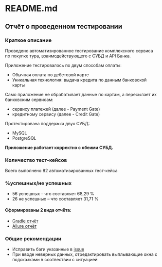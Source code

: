 # README.md

## Отчёт о проведенном тестировании

### Краткое описание

Проведено автоматизированное тестирование комплексного сервиса по покупке тура, взаимодействующего с СУБД и API Банка.

Приложение тестировалось по двум способам оплаты:
* Обычная оплата по дебетовой карте
* Уникальная технология: выдача кредита по данным банковской карты

Само приложение не обрабатывает данные по картам, а пересылает их банковским сервисам:
* сервису платежей (далее - Payment Gate)
* кредитному сервису (далее - Credit Gate)

Протестирована поддержка двух СУБД:
* MySQL
* PostgreSQL

**Приложение работает корректно с обеими СУБД.**

### Количество тест-кейсов

Всего выполнено 82 автоматизированных тест-кейса

### %успешных/не успешных

* 56 успешных – что составляет 68,29 %
* 26 не успешных – что составляет 31,71 %

#### Сформированы 2 вида отчёта:

* [Gradle отчёт](docs/pic/Gradle.jpg)
* [Allure отчёт](docs/pic/Allure.jpg)

### Общие рекомендации

* Исправить баги указанные в [issue](https://github.com/valeri05/Diplom/issues)
* При вводе неверных данных, отредактировать выплывающие окна с подсказками в соотвествии с ситуацией 
